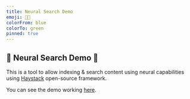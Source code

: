 ```yaml
---
title: Neural Search Demo
emoji: 🧠🔎
colorFrom: blue
colorTo: green
pinned: true
---
```


## 🧠 Neural Search Demo 🔎

This is a tool to allow indexing & search content using neural capabilities using [Haystack](https://haystack.deepset.ai/overview/intro) open-source framework.

You can see the demo working [here](https://huggingface.co/spaces/ugaray96/neural-search).
